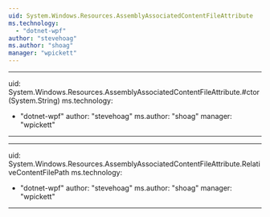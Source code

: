 ```yaml
---
uid: System.Windows.Resources.AssemblyAssociatedContentFileAttribute
ms.technology: 
  - "dotnet-wpf"
author: "stevehoag"
ms.author: "shoag"
manager: "wpickett"
---
```


---
uid: System.Windows.Resources.AssemblyAssociatedContentFileAttribute.#ctor(System.String)
ms.technology: 
  - "dotnet-wpf"
author: "stevehoag"
ms.author: "shoag"
manager: "wpickett"
---

---
uid: System.Windows.Resources.AssemblyAssociatedContentFileAttribute.RelativeContentFilePath
ms.technology: 
  - "dotnet-wpf"
author: "stevehoag"
ms.author: "shoag"
manager: "wpickett"
---
